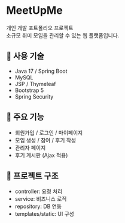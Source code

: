 # MeetUpMe

개인 개발 포트폴리오 프로젝트  
소규모 취미 모임을 관리할 수 있는 웹 플랫폼입니다.

## 🔧 사용 기술
- Java 17 / Spring Boot
- MySQL
- JSP / Thymeleaf
- Bootstrap 5
- Spring Security

## 📌 주요 기능
- 회원가입 / 로그인 / 마이페이지
- 모임 생성 / 참여 / 후기 작성
- 관리자 페이지
- 후기 게시판 (Ajax 적용)

## 📂 프로젝트 구조
- controller: 요청 처리
- service: 비즈니스 로직
- repository: DB 연동
- templates/static: UI 구성